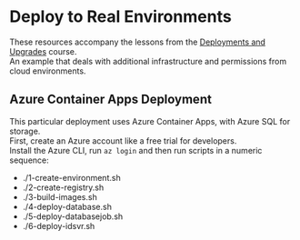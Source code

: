 # Deploy to Real Environments

These resources accompany the lessons from the [Deployments and Upgrades](https://curity.io/training/deployments-and-upgrades) course.\
An example that deals with additional infrastructure and permissions from cloud environments.

## Azure Container Apps Deployment

This particular deployment uses Azure Container Apps, with Azure SQL for storage.\
First, create an Azure account like a free trial for developers.\
Install the Azure CLI, run `az login` and then run scripts in a numeric sequence:

- ./1-create-environment.sh
- ./2-create-registry.sh
- ./3-build-images.sh
- ./4-deploy-database.sh
- ./5-deploy-databasejob.sh
- ./6-deploy-idsvr.sh
